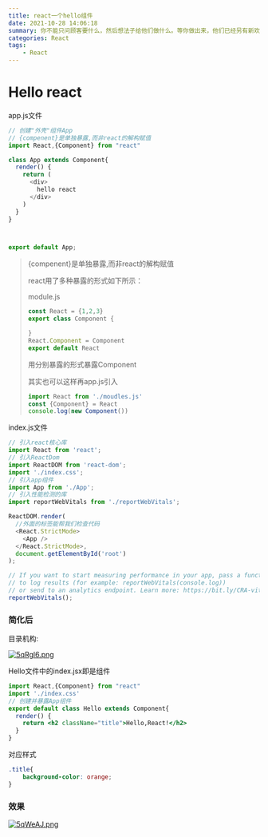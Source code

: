 ```yaml
---
title: react一个hello组件
date: 2021-10-28 14:06:18
summary: 你不能只问顾客要什么，然后想法子给他们做什么。等你做出来，他们已经另有新欢了。
categories: React
tags:
	- React
---
```


# Hello react

app.js文件

```js
// 创建"外壳"组件App
// {compenent}是单独暴露,而非react的解构赋值
import React,{Component} from "react"

class App extends Component{
  render() {
    return (
      <div>
        hello react
      </div>
    )
  }
}



export default App;

```

> {compenent}是单独暴露,而非react的解构赋值
>
> react用了多种暴露的形式如下所示：
>
> module.js
>
> ```js
> const React = {1,2,3}
> export class Component {
> 
> }
> React.Component = Component
> export default React
> ```
>
> 用分别暴露的形式暴露Component
>
> 其实也可以这样再app.js引入
>
> ```js
> import React from './moudles.js'
> const {Component} = React
> console.log(new Component())
> ```

index.js文件

```js
// 引入react核心库
import React from 'react';
// 引入ReactDom
import ReactDOM from 'react-dom';
import './index.css';
// 引入app组件
import App from './App';
// 引入性能检测的库
import reportWebVitals from './reportWebVitals';

ReactDOM.render(
  //外面的标签能帮我们检查代码
  <React.StrictMode>
    <App />
  </React.StrictMode>,
  document.getElementById('root')
);

// If you want to start measuring performance in your app, pass a function
// to log results (for example: reportWebVitals(console.log))
// or send to an analytics endpoint. Learn more: https://bit.ly/CRA-vitals
reportWebVitals();

```

### 简化后

目录机构:

[![5qRgl6.png](https://z3.ax1x.com/2021/10/28/5qRgl6.png)](https://imgtu.com/i/5qRgl6)

Hello文件中的index.jsx即是组件

```jsx
import React,{Component} from "react"
import './index.css'
// 创建并暴露App组件
export default class Hello extends Component{
  render() {
    return <h2 className="title">Hello,React!</h2>
  }
}

```

对应样式

```css
.title{
    background-color: orange;
}
```

### 效果

[![5qWeAJ.png](https://z3.ax1x.com/2021/10/28/5qWeAJ.png)](https://imgtu.com/i/5qWeAJ)

